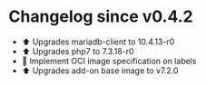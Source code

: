 # Changelog since v0.4.2
- ⬆ Upgrades mariadb-client to 10.4.13-r0 
- ⬆ Upgrades php7 to 7.3.18-r0 
- 🔨 Implement OCI image specification on labels 
- ⬆ Upgrades add-on base image to v7.2.0 
